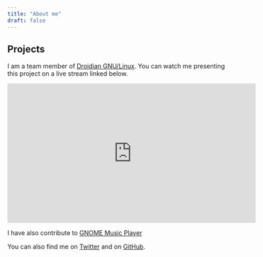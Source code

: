 ```yaml
---
title: "About me"
draft: false
---
```


## Projects

I am a team member of [Droidian GNU/Linux](https://droidian.org). You can watch me presenting this project on a live stream linked below.

<iframe width="560" height="315" src="https://www.youtube-nocookie.com/embed/X9bASL_Q9Y8?start=884" title="YouTube video player" frameborder="0" allow="accelerometer; clipboard-write; encrypted-media; gyroscope; picture-in-picture" allowfullscreen></iframe>

I have also contribute to [GNOME Music Player](https://wiki.gnome.org/Apps/Music)

You can also find me on [Twitter](https://twitter.com/erikinkinen) and on [GitHub](https://github.com/erikinkinen).
